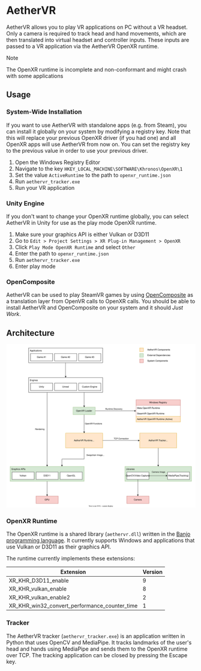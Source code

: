 # AetherVR

AetherVR allows you to play VR applications on PC without a VR headset. Only a camera is required to track head and hand movements, which are then translated into virtual headset and controller inputs.
These inputs are passed to a VR application via the AetherVR OpenXR runtime.

> [!NOTE]
> The OpenXR runtime is incomplete and non-conformant and might crash with some applications

## Usage

### System-Wide Installation

If you want to use AetherVR with standalone apps (e.g. from Steam), you can install it globally on your system by modifying a registry key. Note that this will replace your previous OpenXR driver (if you had one)
and all OpenXR apps will use AetherVR from now on. You can set the registry key to the previous value in order to use your previous driver.

1. Open the Windows Registry Editor
2. Navigate to the key ```HKEY_LOCAL_MACHINE\SOFTWARE\Khronos\OpenXR\1```
3. Set the value ```ActiveRuntime``` to the path to ```openxr_runtime.json```
4. Run ```aethervr_tracker.exe```
5. Run your VR application

### Unity Engine

If you don't want to change your OpenXR runtime globally, you can select AetherVR in Unity for use as the play mode
OpenXR runtime.

1. Make sure your graphics API is either Vulkan or D3D11
2. Go to ```Edit > Project Settings > XR Plug-in Management > OpenXR```
3. Click ```Play Mode OpenXR Runtime``` and select ```Other```
4. Enter the path to ```openxr_runtime.json```
5. Run ```aethervr_tracker.exe```
6. Enter play mode

### OpenComposite

AetherVR can be used to play SteamVR games by using [OpenComposite](https://gitlab.com/znixian/OpenOVR)
as a translation layer from OpenVR calls to OpenXR calls.
You should be able to install AetherVR and OpenComposite on your system and it should _Just Work_.

## Architecture

![AetherVR architecture](/docs/architecture.svg "AetherVR architecture")

### OpenXR Runtime

The OpenXR runtime is a shared library (```aethervr.dll```) written in the
[Banjo programming language](https://chnoblouch.github.io/banjo-docs/).
It currently supports Windows and applications that use Vulkan or D3D11 as their graphics API.

The runtime currently implements these extensions:

| Extension                                     | Version |
| --------------------------------------------- | ------- |
| XR_KHR_D3D11_enable                           | 9       |
| XR_KHR_vulkan_enable                          | 8       |
| XR_KHR_vulkan_enable2                         | 2       |
| XR_KHR_win32_convert_performance_counter_time | 1       |

### Tracker

The AetherVR tracker (```aethervr_tracker.exe```) is an application written in Python that uses OpenCV and MediaPipe.
It tracks landmarks of the user's head and hands using MediaPipe and sends them to the OpenXR runtime over TCP.
The tracking application can be closed by pressing the Escape key.